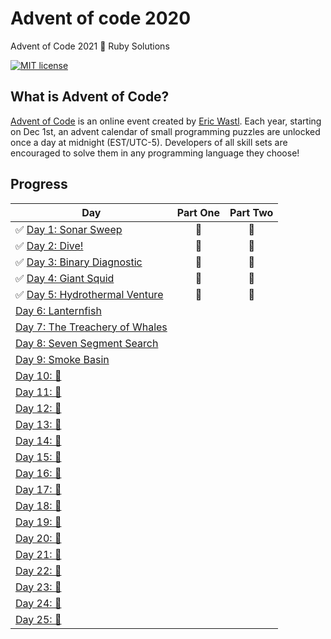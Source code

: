 # Advent of code 2020
Advent of Code 2021 🎄 Ruby Solutions

[![MIT license](https://img.shields.io/badge/License-MIT-blue.svg)](https://opensource.org/licenses/MIT)

## What is Advent of Code?
[Advent of Code](http://adventofcode.com) is an online event created by [Eric Wastl](https://twitter.com/ericwastl). Each year, starting on Dec 1st, an advent calendar of small programming puzzles are unlocked once a day at midnight (EST/UTC-5). Developers of all skill sets are encouraged to solve them in any programming language they choose!

## Progress

| Day  | Part One | Part Two | 
|---|:---:|:---:|
| ✅ [Day 1: Sonar Sweep](https://github.com/franmosteiro/advent-of-code/tree/main/2021/day-01)| 🌟 | 🌟 |
| ✅ [Day 2: Dive!](https://github.com/franmosteiro/advent-of-code/tree/main/2021/day-02)| 🌟 | 🌟 |
| ✅ [Day 3: Binary Diagnostic](https://github.com/franmosteiro/advent-of-code/tree/main/2021/day-03)| 🌟 | 🌟 |
| ✅ [Day  4: Giant Squid ](https://github.com/franmosteiro/advent-of-code/tree/main/2021/day-04)| 🌟 | 🌟 |
| ✅ [Day  5: Hydrothermal Venture ](https://github.com/franmosteiro/advent-of-code/tree/main/2021/day-05)| 🌟 | 🌟 |
| [Day  6: Lanternfish ](https://github.com/franmosteiro/advent-of-code/tree/main/2021/day-0)| | |
| [Day  7: The Treachery of Whales ](https://github.com/franmosteiro/advent-of-code/tree/main/2021/day-07)| | |
| [Day  8: Seven Segment Search ](https://github.com/franmosteiro/advent-of-code/tree/main/2021/day-08)| | |
| [Day  9: Smoke Basin ](https://github.com/franmosteiro/advent-of-code/tree/main/2021/day-09)| | |
| [Day 10: 🚧 ]()| | |
| [Day 11: 🚧 ]()| | |
| [Day 12: 🚧 ]()| | |
| [Day 13: 🚧 ]()| | |
| [Day 14: 🚧 ]()| | |
| [Day 15: 🚧 ]()| | |
| [Day 16: 🚧 ]()| | |
| [Day 17: 🚧 ]()| | |
| [Day 18: 🚧 ]()| | |
| [Day 19: 🚧 ]()| | |
| [Day 20: 🚧 ]()| | |
| [Day 21: 🚧 ]()| | |
| [Day 22: 🚧 ]()| | |
| [Day 23: 🚧 ]()| | |
| [Day 24: 🚧 ]()| | |
| [Day 25: 🚧 ]()| | |
